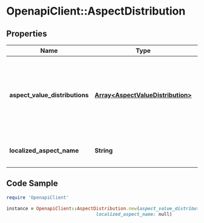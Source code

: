 # OpenapiClient::AspectDistribution

## Properties

Name | Type | Description | Notes
------------ | ------------- | ------------- | -------------
**aspect_value_distributions** | [**Array&lt;AspectValueDistribution&gt;**](AspectValueDistribution.md) | An array of containers for the various values of the aspect and the match count and a HATEOAS reference ( refinementHref) for this aspect. | [optional] 
**localized_aspect_name** | **String** | Name of an aspect, such as Brand, Color, etc. | [optional] 

## Code Sample

```ruby
require 'OpenapiClient'

instance = OpenapiClient::AspectDistribution.new(aspect_value_distributions: null,
                                 localized_aspect_name: null)
```


